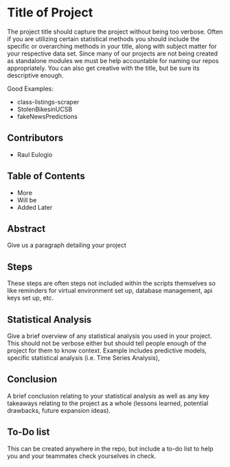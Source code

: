 # Title of Project 

The project title should capture the project without being too verbose. Often if you are utilizing certain statistical methods you should include the specific or overarching methods in your title, along with subject matter for your respective data set. Since many of our projects are not being created as standalone modules we must be help accountable for naming our repos appropriately. You can also get creative with the title, but be sure its descriptive enough. 

Good Examples:
+ class-listings-scraper
+ StolenBikesinUCSB
+ fakeNewsPredictions

## Contributors

+ Raul Eulogio 

## Table of Contents

+ More 
+ Will be
+ Added Later

## Abstract
Give us a paragraph detailing your project

## Steps
These steps are often steps not included within the scripts themselves so like reminders for virtual environment set up, database management, api keys set up, etc. 

## Statistical Analysis
Give a brief overview of any statistical analysis you used in your project. This should not be verbose either but should tell people enough of the project for them to know context. Example includes predictive models, specific statistical analysis (i.e. Time Series Analysis), 

## Conclusion 
A brief conclusion relating to your statistical analysis as well as any key takeaways relating to the project as a whole (lessons learned, potential drawbacks, future expansion ideas). 

## To-Do list
This can be created anywhere in the repo, but include a to-do list to help you and your teammates check yourselves in check. 
